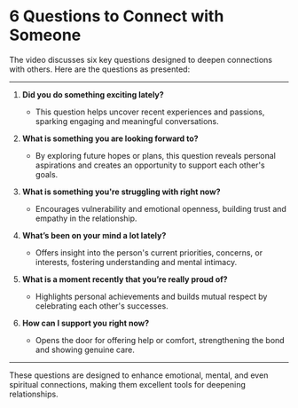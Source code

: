 # 6 Questions to Connect with Someone

The video discusses six key questions designed to deepen connections with others. Here are the questions as presented:

---

1. **Did you do something exciting lately?**
   - This question helps uncover recent experiences and passions, sparking engaging and meaningful conversations.

2. **What is something you are looking forward to?**
   - By exploring future hopes or plans, this question reveals personal aspirations and creates an opportunity to support each other's goals.

3. **What is something you're struggling with right now?**
   - Encourages vulnerability and emotional openness, building trust and empathy in the relationship.

4. **What’s been on your mind a lot lately?**
   - Offers insight into the person's current priorities, concerns, or interests, fostering understanding and mental intimacy.

5. **What is a moment recently that you’re really proud of?**
   - Highlights personal achievements and builds mutual respect by celebrating each other's successes.

6. **How can I support you right now?**
   - Opens the door for offering help or comfort, strengthening the bond and showing genuine care.

---

These questions are designed to enhance emotional, mental, and even spiritual connections, making them excellent tools for deepening relationships.
